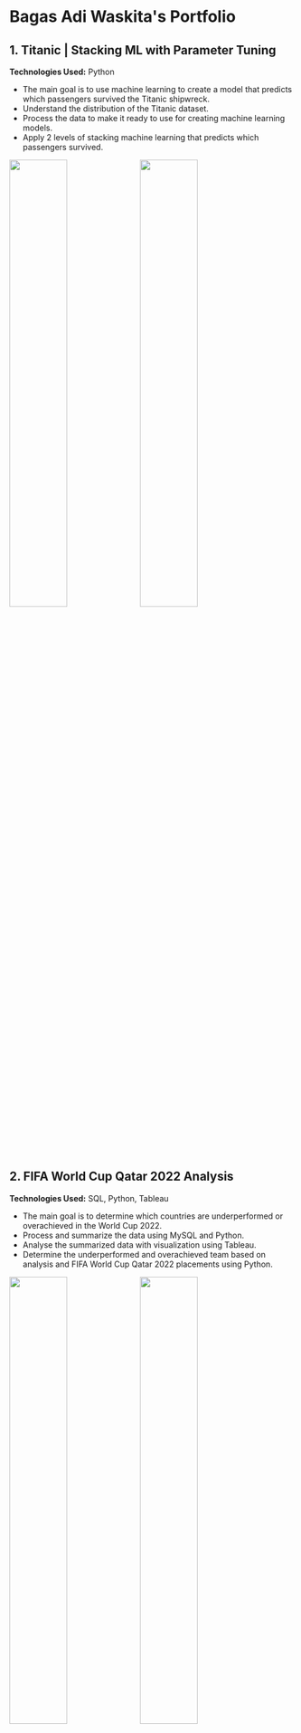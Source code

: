 # Bagas Adi Waskita's Portfolio

## 1. Titanic | Stacking ML with Parameter Tuning

**Technologies Used:** Python

- The main goal is to use machine learning to create a model that predicts which passengers survived the Titanic shipwreck.
- Understand the distribution of the Titanic dataset.
- Process the data to make it ready to use for creating machine learning models.
- Apply 2 levels of stacking machine learning that predicts which passengers survived.

<img src="https://www.kaggleusercontent.com/kf/143359339/eyJhbGciOiJkaXIiLCJlbmMiOiJBMTI4Q0JDLUhTMjU2In0..kr2GoVb6sAzGlkOKvjBJVA.bhQuKLwu2fBsZjKQ0akb3WJMtSUOYUx1U6i_fdTtoyKTNPvhZX8PR3Y813yn_GGhiiGdFRLZoJCBpVuVSygsQKEnHaFYK1Y1YJQ1NQ1niaeX3H09F0fl5VqLBsTuKwNsBwncJyzPV_6RZS34igH0ZrkWugQkeXihAV7a6IfrKEO3fPmA3n4A_Gj_VQkKTh_AEhaOL0bW-gkYaP0FJk9FyvlFVrYae6Tlq9945XIPrk0o5JJJ58ylM4WhmygRM-ueK5hafPUWPrQ0_wsZfGHOBa-Z5TFMmEGvy380nH7bYf7e6QoH6TLuLamQy3TmZ1KL3N7AFgwDfZT0ay1ZoCUxu54f_9yF2MYVORHF_tBMzLceP4sFX10PV23CkCU4M1p76_G1VlV4K23kE9DLxJun6yyIXx-QAwrg9oUY--TsL87LAukpEwQCs0blBlIHo16A9-oNsbhw4t0E7dRA250L290ohvjm_1odjvSgDck4p5SWBroymIGggU401ervhH2PxU9mSqWURtAmAclU4WFElLOXoomFRSSv2tCIC5Zy-5LRwzTyB5jV7QnfPUQXiQwILvKCrkr7T-g2s0XAH41_kwAaXpHjT1Kukj3mNBW8BVMi053V7hrBFg9CYMQ2lxKhr8xB3MkSAH5XqmmlickcmoNBKfyxD6SNKc_Qa1RS5PbjRl7eEmK7zeGkrFkTDalSKCbaAfNoo4UwODdWJCbSmw.RwSIVRdBd7_nFlAbT5G-Rg/__results___files/__results___116_1.png" width="45%" height="45%"> <img src="https://www.kaggleusercontent.com/kf/143359339/eyJhbGciOiJkaXIiLCJlbmMiOiJBMTI4Q0JDLUhTMjU2In0..kr2GoVb6sAzGlkOKvjBJVA.bhQuKLwu2fBsZjKQ0akb3WJMtSUOYUx1U6i_fdTtoyKTNPvhZX8PR3Y813yn_GGhiiGdFRLZoJCBpVuVSygsQKEnHaFYK1Y1YJQ1NQ1niaeX3H09F0fl5VqLBsTuKwNsBwncJyzPV_6RZS34igH0ZrkWugQkeXihAV7a6IfrKEO3fPmA3n4A_Gj_VQkKTh_AEhaOL0bW-gkYaP0FJk9FyvlFVrYae6Tlq9945XIPrk0o5JJJ58ylM4WhmygRM-ueK5hafPUWPrQ0_wsZfGHOBa-Z5TFMmEGvy380nH7bYf7e6QoH6TLuLamQy3TmZ1KL3N7AFgwDfZT0ay1ZoCUxu54f_9yF2MYVORHF_tBMzLceP4sFX10PV23CkCU4M1p76_G1VlV4K23kE9DLxJun6yyIXx-QAwrg9oUY--TsL87LAukpEwQCs0blBlIHo16A9-oNsbhw4t0E7dRA250L290ohvjm_1odjvSgDck4p5SWBroymIGggU401ervhH2PxU9mSqWURtAmAclU4WFElLOXoomFRSSv2tCIC5Zy-5LRwzTyB5jV7QnfPUQXiQwILvKCrkr7T-g2s0XAH41_kwAaXpHjT1Kukj3mNBW8BVMi053V7hrBFg9CYMQ2lxKhr8xB3MkSAH5XqmmlickcmoNBKfyxD6SNKc_Qa1RS5PbjRl7eEmK7zeGkrFkTDalSKCbaAfNoo4UwODdWJCbSmw.RwSIVRdBd7_nFlAbT5G-Rg/__results___files/__results___181_2.png" width="45%" height="45%">

## 2. FIFA World Cup Qatar 2022 Analysis

**Technologies Used:** SQL, Python, Tableau

- The main goal is to determine which countries are underperformed or overachieved in the World Cup 2022.
- Process and summarize the data using MySQL and Python.
- Analyse the summarized data with visualization using Tableau.
- Determine the underperformed and overachieved team based on analysis and FIFA World Cup Qatar 2022 placements using Python.

<img src="https://raw.githubusercontent.com/bagasadiwaskita/wc22-analysis/main/Analysis_and_Visualization/Viz/Avg_Goals_per_Avg_Caps_GS.png" width="45%" height="45%"> <img src="https://raw.githubusercontent.com/bagasadiwaskita/wc22-analysis/main/Analysis_and_Visualization/Viz/Unbeaten_Streak_GS.png" width="45%" height="45%">
